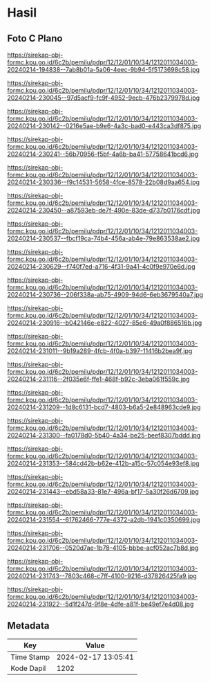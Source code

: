 # Hasil

## Foto C Plano

https://sirekap-obj-formc.kpu.go.id/6c2b/pemilu/pdpr/12/12/01/10/34/1212011034003-20240214-194838--7ab8b01a-5a06-4eec-9b94-5f5173698c58.jpg

https://sirekap-obj-formc.kpu.go.id/6c2b/pemilu/pdpr/12/12/01/10/34/1212011034003-20240214-230045--97d5acf9-fc9f-4952-9ecb-476b2379978d.jpg

https://sirekap-obj-formc.kpu.go.id/6c2b/pemilu/pdpr/12/12/01/10/34/1212011034003-20240214-230142--0216e5ae-b9e6-4a3c-bad0-e443ca3df875.jpg

https://sirekap-obj-formc.kpu.go.id/6c2b/pemilu/pdpr/12/12/01/10/34/1212011034003-20240214-230241--56b70956-f5bf-4a6b-ba41-57758641bcd6.jpg

https://sirekap-obj-formc.kpu.go.id/6c2b/pemilu/pdpr/12/12/01/10/34/1212011034003-20240214-230336--f9c14531-5658-4fce-8578-22b08d9aa654.jpg

https://sirekap-obj-formc.kpu.go.id/6c2b/pemilu/pdpr/12/12/01/10/34/1212011034003-20240214-230450--a87593eb-de7f-490e-83de-d737b0176cdf.jpg

https://sirekap-obj-formc.kpu.go.id/6c2b/pemilu/pdpr/12/12/01/10/34/1212011034003-20240214-230537--fbcf19ca-74b4-456a-ab4e-79e863538ae2.jpg

https://sirekap-obj-formc.kpu.go.id/6c2b/pemilu/pdpr/12/12/01/10/34/1212011034003-20240214-230629--f740f7ed-a716-4f31-9a41-4c0f9e970e6d.jpg

https://sirekap-obj-formc.kpu.go.id/6c2b/pemilu/pdpr/12/12/01/10/34/1212011034003-20240214-230736--206f338a-ab75-4909-94d6-6eb3679540a7.jpg

https://sirekap-obj-formc.kpu.go.id/6c2b/pemilu/pdpr/12/12/01/10/34/1212011034003-20240214-230916--b042146e-e822-4027-85e6-49a0f886516b.jpg

https://sirekap-obj-formc.kpu.go.id/6c2b/pemilu/pdpr/12/12/01/10/34/1212011034003-20240214-231011--9b19a289-4fcb-4f0a-b397-11416b2bea9f.jpg

https://sirekap-obj-formc.kpu.go.id/6c2b/pemilu/pdpr/12/12/01/10/34/1212011034003-20240214-231116--2f035e6f-ffe1-468f-b92c-3eba061f559c.jpg

https://sirekap-obj-formc.kpu.go.id/6c2b/pemilu/pdpr/12/12/01/10/34/1212011034003-20240214-231209--1d8c6131-bcd7-4803-b6a5-2e848963cde9.jpg

https://sirekap-obj-formc.kpu.go.id/6c2b/pemilu/pdpr/12/12/01/10/34/1212011034003-20240214-231300--fa0178d0-5b40-4a34-be25-beef8307bddd.jpg

https://sirekap-obj-formc.kpu.go.id/6c2b/pemilu/pdpr/12/12/01/10/34/1212011034003-20240214-231353--584cd42b-b62e-412b-a15c-57c054e93ef8.jpg

https://sirekap-obj-formc.kpu.go.id/6c2b/pemilu/pdpr/12/12/01/10/34/1212011034003-20240214-231443--ebd58a33-81e7-496a-bf17-5a30f26d6709.jpg

https://sirekap-obj-formc.kpu.go.id/6c2b/pemilu/pdpr/12/12/01/10/34/1212011034003-20240214-231554--61762466-777e-4372-a2db-1941c0350699.jpg

https://sirekap-obj-formc.kpu.go.id/6c2b/pemilu/pdpr/12/12/01/10/34/1212011034003-20240214-231706--0520d7ae-1b78-4105-bbbe-acf052ac7b8d.jpg

https://sirekap-obj-formc.kpu.go.id/6c2b/pemilu/pdpr/12/12/01/10/34/1212011034003-20240214-231743--7803c468-c7ff-4100-9216-d37826425fa9.jpg

https://sirekap-obj-formc.kpu.go.id/6c2b/pemilu/pdpr/12/12/01/10/34/1212011034003-20240214-231922--5d1f247d-9f8e-4dfe-a81f-be49ef7e4d08.jpg


## Metadata

| Key        | Value               |
| ---------- | ------------------- |
| Time Stamp | 2024-02-17 13:05:41 |
| Kode Dapil | 1202                |



